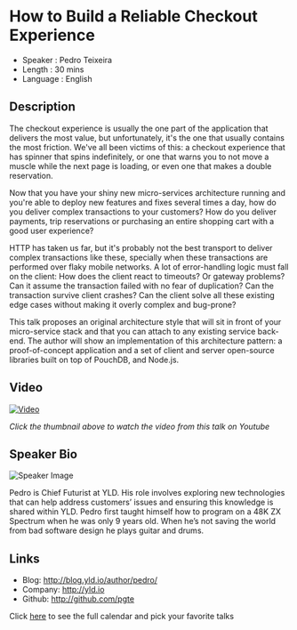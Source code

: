 How to Build a Reliable Checkout Experience
========================

* Speaker   : Pedro Teixeira
* Length    : 30 mins
* Language  : English

Description
-----------

The checkout experience is usually the one part of the application that delivers the most value, but unfortunately, it's the one that usually contains the most friction. We've all been victims of this: a checkout experience that has spinner that spins indefinitely, or one that warns you to not move a muscle while the next page is loading, or even one that makes a double reservation.

Now that you have your shiny new micro-services architecture running and you're able to deploy new features and fixes several times a day, how do you deliver complex transactions to your customers? How do you deliver payments, trip reservations or purchasing an entire shopping cart with a good user experience?

HTTP has taken us far, but it's probably not the best transport to deliver complex transactions like these, specially when these transactions are performed over flaky mobile networks. A lot of error-handling logic must fall on the client: How does the client react to timeouts? Or gateway problems? Can it assume the transaction failed with no fear of duplication? Can the transaction survive client crashes? Can the client solve all these existing edge cases without making it overly complex and bug-prone?

This talk proposes an original architecture style that will sit in front of your micro-service stack and that you can attach to any existing service back-end. The author will show an implementation of this architecture pattern: a proof-of-concept application and a set of client and server open-source libraries built on top of PouchDB, and Node.js.

Video
-----

[![Video](https://img.youtube.com/vi/Y4UBQa2epPc/maxresdefault.jpg)](https://www.youtube.com/watch?v=Y4UBQa2epPc)

_Click the thumbnail above to watch the video from this talk on Youtube_

Speaker Bio
-----------

![Speaker Image](https://avatars1.githubusercontent.com/u/47910?v=3&s=400)

Pedro is Chief Futurist at YLD. His role involves exploring new technologies that can help address customers’ issues and ensuring this knowledge is shared within YLD. Pedro first taught himself how to program on a 48K ZX Spectrum when he was only 9 years old. When he’s not saving the world from bad software design he plays guitar and drums. 

Links
-----

* Blog: http://blog.yld.io/author/pedro/
* Company: http://yld.io
* Github: http://github.com/pgte

Click [here][1] to see the full calendar and pick your favorite talks

[1]: https://pixels.camp/schedule/
